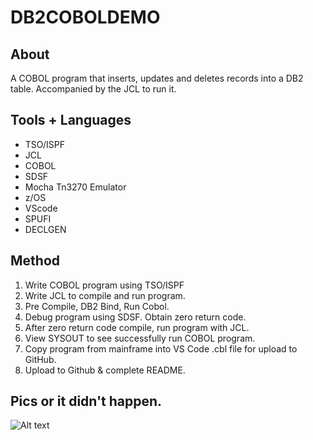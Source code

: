 # DB2COBOLDEMO

## About
A COBOL program that inserts, updates and deletes records into a DB2 table. Accompanied by the JCL to run it.

## Tools + Languages
* TSO/ISPF
* JCL
* COBOL
* SDSF
* Mocha Tn3270 Emulator
* z/OS
* VScode
* SPUFI
* DECLGEN

## Method
1. Write COBOL program using TSO/ISPF
2. Write JCL to compile and run program.
3. Pre Compile, DB2 Bind, Run Cobol.
4. Debug program using SDSF. Obtain zero return code.
5. After zero return code compile, run program with JCL.
6. View SYSOUT to see successfully run COBOL program.
7. Copy program from mainframe into VS Code .cbl file for upload to GitHub. 
8. Upload to Github & complete README.

## Pics or it didn't happen.
![Alt text](CompanyManagementTools/GIF/CMT.gif?raw=true "Method Gif")

